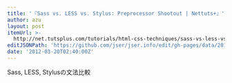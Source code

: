 ```yaml
---
title: '『Sass vs. LESS vs. Stylus: Preprocessor Shootout | Nettuts+』'
author: azu
layout: post
itemUrl: >-
  http://net.tutsplus.com/tutorials/html-css-techniques/sass-vs-less-vs-stylus-a-preprocessor-shootout/
editJSONPath: 'https://github.com/jser/jser.info/edit/gh-pages/data/2012/03/index.json'
date: '2012-03-20T02:40:00Z'
---
```

Sass, LESS, Stylusの文法比較

